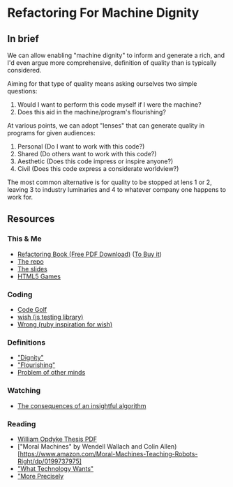 # Refactoring For Machine Dignity

## In brief
We can allow enabling "machine dignity" to inform and generate a rich, and I'd even argue more comprehensive, definition of quality than is typically considered.

Aiming for that type of quality means asking ourselves two simple questions:

1. Would I want to perform this code myself if I were the machine?
2. Does this aid in the machine/program's flourishing?

At various points, we can adopt "lenses" that can generate quality in programs for given audiences:
1. Personal (Do I want to work with this code?)
2. Shared (Do others want to work with this code?)
3. Aesthetic (Does this code impress or inspire anyone?)
4. Civil (Does this code express a considerate worldview?)

The most common alternative is for quality to be stopped at lens 1 or 2, leaving 3 to industry luminaries and 4 to whatever company one happens to work for.

## Resources

### This & Me
* [Refactoring Book (Free PDF Download)](http://refactoringjs.com) ([To Buy it](http://shop.oreilly.com/product/0636920053262.do))
* [The repo](https://github.com/evanburchard/machine_dignity_workshop)
* [The slides]()
* [HTML5 Games](https://www.amazon.com/Web-Game-Developers-Cookbook-JavaScript/dp/0321898389)

### Coding
* [Code Golf](https://en.wikipedia.org/wiki/Code_golf)
* [wish (js testing library)](https://www.npmjs.com/package/wish)
* [Wrong (ruby inspiration for wish)](https://rubygems.org/gems/wrong)

### Definitions
* ["Dignity"](https://wikipedia.org/wiki/Dignity)
* ["Flourishing"](https://wikipedia.org/wiki/Eudaimonia)
* [Problem of other minds](https://wikipedia.org/wiki/Problem_of_other_minds)

### Watching
* [The consequences of an insightful algorithm](https://www.youtube.com/watch?v=Vpr-xDmA2G4)

### Reading
* [William Opdyke Thesis PDF](http://laputan.org/pub/papers/opdyke-thesis.pdf)
* ["Moral Machines" by Wendell Wallach and Colin Allen)[https://www.amazon.com/Moral-Machines-Teaching-Robots-Right/dp/0199737975]
* ["What Technology Wants"](https://www.amazon.com/What-Technology-Wants-Kevin-Kelly/dp/0143120174/)
* ["More Precisely](https://www.amazon.com/More-Precisely-Philosophy-Broadview-Guides/dp/1551119099)
